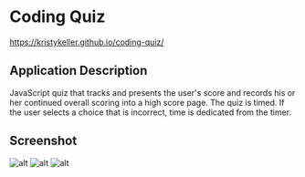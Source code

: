 # Coding Quiz
https://kristykeller.github.io/coding-quiz/

## Application Description 
JavaScript quiz that tracks and presents the user's score and records his or her continued overall scoring into a high score page. The quiz is timed. If the user selects a choice that is incorrect, time is dedicated from the timer.  

## Screenshot
![alt](https://flic.kr/p/2jF8ry1) 
![alt](https://drive.google.com/file/d/1dPcRVZ9X21VJo65bdHDbAByjZYLxMRga/view?usp=sharing.png)
![alt](https://drive.google.com/file/d/1htnFapGGVl7Vjp9IJ8--O6ufACZq4BrV/view?usp=sharing.png)

